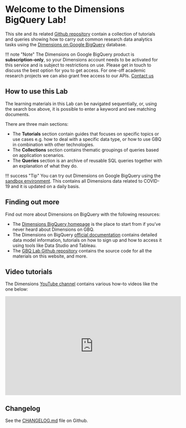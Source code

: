 # Welcome to the Dimensions BigQuery Lab!

This site and its related [Github repository](https://github.com/digital-science/dimensions-gbq-lab) contain a collection of tutorials and queries showing how to carry out common research data analytics tasks using the [Dimensions on Google BigQuery](https://www.dimensions.ai/products/bigquery/) database.


!!! note "Note"
    The Dimensions on Google BigQuery product is **subscription-only**, so your Dimensions account needs to be activated for this service and is subject to restrictions on use. Please get in touch to discuss the best option for you to get access. For one-off academic research projects we can also grant free access to our APIs. [Contact us](https://www.dimensions.ai/contact-us/)


## How to use this Lab

The learning materials in this Lab can be navigated sequentially, or, using the search box above, it is possible to enter a keyword and see matching documents. 

There are three main sections:

* The **Tutorials** section contain guides that focuses on specific topics or use cases e.g. how to deal with a specific data type, or how to use GBQ in combination with other technologies. 
* The **Collections** section contains thematic groupings of queries based on application scenarios. 
* The **Queries** section is an archive of reusable SQL queries together with an explanation of what they do. 

!!! success "Tip"
    You can try out Dimensions on Google BigQuery using the [sandbox environment](https://docs.dimensions.ai/bigquery/sandbox.html). This contains all Dimensions data related to COVID-19 and it is updated on a daily basis.

## Finding out more

Find out more about Dimensions on BigQuery with the following resources:

* The [Dimensions BigQuery homepage](https://www.dimensions.ai/products/bigquery/) is the place to start from if you’ve never heard about Dimensions on GBQ.
* The Dimensions on BigQuery [official documentation](https://docs.dimensions.ai/bigquery/index.html) contains detailed data model information, tutorials on how to sign up and how to access it using tools like Data Studio and Tableau.
* The [GBQ Lab Github repository](https://github.com/digital-science/dimensions-gbq-lab) contains the source code for all the materials on this website, and more.

## Video tutorials

The Dimensions [YouTube channel](https://www.youtube.com/channel/UCUweBvolfJTXEAxDCc5lntQ) contains various how-to videos like the one below: 

<iframe width="560" height="315" src="https://www.youtube.com/embed/cmYEHX4vOv8" title="YouTube video player" frameborder="0" allow="accelerometer; autoplay; clipboard-write; encrypted-media; gyroscope; picture-in-picture" allowfullscreen></iframe>



## Changelog

See the [CHANGELOG.md](https://github.com/digital-science/dimensions-gbq-lab/blob/master/CHANGELOG.md) file on Github.